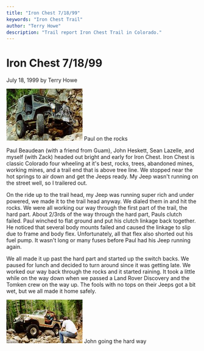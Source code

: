 ```yaml
---
title: "Iron Chest 7/18/99"
keywords: "Iron Chest Trail"
author: "Terry Howe"
description: "Trail report Iron Chest Trail in Colorado."
---
```

# Iron Chest 7/18/99

July 18, 1999
by Terry Howe

![Paul](../../img/terry/trail/ic990702.jpg "Paul")
Paul on the rocks

Paul Beaudean (with a friend from Guam), John Heskett, Sean Lazelle, and myself (with Zack) headed out bright and early for Iron Chest. Iron Chest is classic Colorado four wheeling at it's best, rocks, trees, abandoned mines, working mines, and a trail end that is above tree line. We stopped near the hot springs to air down and get the Jeeps ready. My Jeep wasn't running on the street well, so I trailered out.

On the ride up to the trail head, my Jeep was running super rich and under powered, we made it to the trail head anyway. We dialed them in and hit the rocks. We were all working our way through the first part of the trail, the hard part. About 2/3rds of the way through the hard part, Pauls clutch failed. Paul winched to flat ground and put his clutch linkage back together. He noticed that several body mounts failed and caused the linkage to slip due to frame and body flex. Unfortunately, all that flex also shorted out his fuel pump. It wasn't long or many fuses before Paul had his Jeep running again.

We all made it up past the hard part and started up the switch backs. We paused for lunch and decided to turn around since it was getting late. We worked our way back through the rocks and it started raining. It took a little while on the way down when we passed a Land Rover Discovery and the Tomken crew on the way up. The fools with no tops on their Jeeps got a bit wet, but we all made it home safely.

![John](../../img/terry/trail/ic990701.jpg "John")
John going the hard way